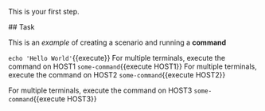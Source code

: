 This is your first step.

## Task

This is an _example_ of creating a scenario and running a **command**

`echo 'Hello World'`{{execute}}
For multiple terminals, execute the command on HOST1 `some-command`{{execute HOST1}}
For multiple terminals, execute the command on HOST2 `some-command`{{execute HOST2}}

For multiple terminals, execute the command on HOST3 `some-command`{{execute HOST3}}
